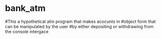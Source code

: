 # bank_atm

#This a hypothetical atm program that makes acocunts in 
#object form that can be manipulated by the user
#by either depositing or withdrawing from the console intergace
